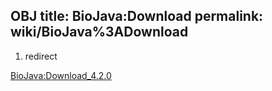 OBJ
title: BioJava:Download
permalink: wiki/BioJava%3ADownload
---

1.  redirect 

<BioJava:Download_4.2.0>
